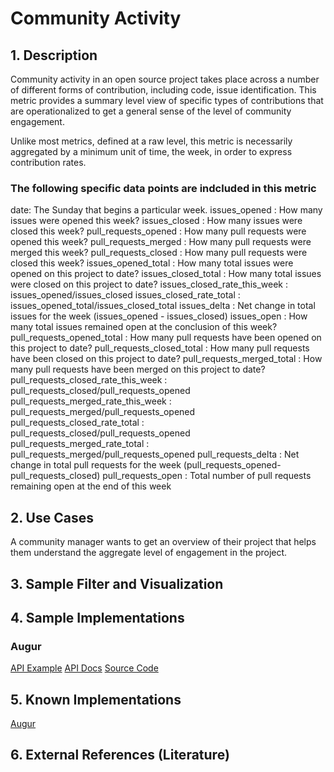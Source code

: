 # Community Activity

## 1. Description
Community activity in an open source project takes place across a number of different forms of contribution, including code, issue identification. This metric provides a summary level view of specific types of contributions that are operationalized to get a general sense of the level of community engagement.

Unlike most metrics, defined at a raw level, this metric is necessarily aggregated by a minimum unit of time, the week, in order to express contribution rates.

### The following specific data points are indcluded in this metric
  date: The Sunday that begins a particular week.
  issues_opened	: How many issues were opened this week?
  issues_closed	: How many issues were closed this week?
  pull_requests_opened	: How many pull requests were opened this week?
  pull_requests_merged	: How many pull requests were merged this week?
  pull_requests_closed	: How many pull requests were closed this week?
  issues_opened_total	: How many total issues were opened on this project to date?
  issues_closed_total	: How many total issues were closed on this project to date?
  issues_closed_rate_this_week	: issues_opened/issues_closed
  issues_closed_rate_total	: issues_opened_total/issues_closed_total
  issues_delta	: Net change in total issues for the week (issues_opened - issues_closed)
  issues_open	: How many total issues remained open at the conclusion of this week?
  pull_requests_opened_total	: How many pull requests have been opened on this project to date?
  pull_requests_closed_total	: How many pull requests have been closed on this project to date?
  pull_requests_merged_total	: How many pull requests have been merged on this project to date?
  pull_requests_closed_rate_this_week	: pull_requests_closed/pull_requests_opened
  pull_requests_merged_rate_this_week	: pull_requests_merged/pull_requests_opened
  pull_requests_closed_rate_total	: pull_requests_closed/pull_requests_opened
  pull_requests_merged_rate_total	: pull_requests_merged/pull_requests_opened
  pull_requests_delta	: Net change in total pull requests for the week (pull_requests_opened-pull_requests_closed)
  pull_requests_open	: Total number of pull requests remaining open at the end of this week

## 2. Use Cases
A community manager wants to get an overview of their project that helps them understand the aggregate level of engagement in the project.

## 3. Sample Filter and Visualization


## 4. Sample Implementations
### Augur
[API Example](http://twitter.augurlabs.io/api/unstable/rails/rails/timeseries/community_engagement)
[API Docs](https://osshealth.github.io/augur/api/index.html#api-Experimental-CommunityEngagement)
[Source Code](https://github.com/OSSHealth/augur)


## 5. Known Implementations

[Augur](https://github.com/OSSHealth/augur)

## 6. External References (Literature)
